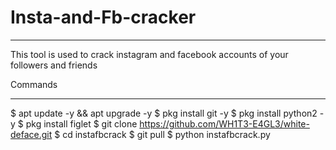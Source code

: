 # Insta-and-Fb-cracker
________________________________

This tool is used to crack instagram and facebook accounts of your followers and friends

Commands
__________

  $ apt update -y && apt upgrade -y
  $ pkg install git -y
  $ pkg install python2 -y
  $ pkg install figlet
  $ git clone https://github.com/WH1T3-E4GL3/white-deface.git
  $ cd instafbcrack
  $ git pull
  $ python instafbcrack.py
